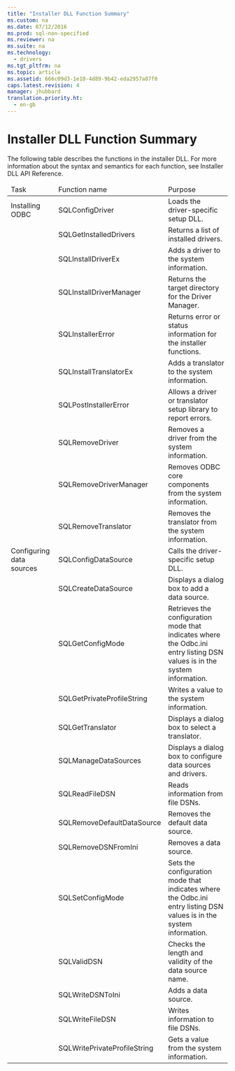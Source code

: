 ```yaml
---
title: "Installer DLL Function Summary"
ms.custom: na
ms.date: 07/12/2016
ms.prod: sql-non-specified
ms.reviewer: na
ms.suite: na
ms.technology: 
  - drivers
ms.tgt_pltfrm: na
ms.topic: article
ms.assetid: 666c09d3-1e10-4d89-9b42-eda2957a87f0
caps.latest.revision: 4
manager: jhubbard
translation.priority.ht: 
  - en-gb
---
```

# Installer DLL Function Summary
<?xml version="1.0" encoding="utf-8"?>
<developerReferenceWithoutSyntaxDocument xmlns="http://ddue.schemas.microsoft.com/authoring/2003/5" xmlns:xlink="http://www.w3.org/1999/xlink" xmlns:xsi="http://www.w3.org/2001/XMLSchema-instance" xsi:schemaLocation="http://ddue.schemas.microsoft.com/authoring/2003/5 http://dduestorage.blob.core.windows.net/ddueschema/developer.xsd">
  <introduction>
    <para>The following table describes the functions in the installer DLL. For more information about the syntax and semantics for each function, see <legacyLink xlink:href="47fcadc3-f102-4989-9ee7-a1c65233142a">Installer DLL API Reference</legacyLink>.</para>
    <table xmlns:caps="http://schemas.microsoft.com/build/caps/2013/11">
      <thead>
        <tr>
          <TD>
            <para>Task</para>
          </TD>
          <TD>
            <para>Function name</para>
          </TD>
          <TD>
            <para>Purpose</para>
          </TD>
        </tr>
      </thead>
      <tbody>
        <tr>
          <TD>
            <para>Installing ODBC</para>
          </TD>
          <TD>
            <para>               <legacyLink xlink:href="4f681961-ac9f-4d88-b065-5258ba112642">SQLConfigDriver</legacyLink>             </para>
          </TD>
          <TD>
            <para>Loads the driver-specific setup DLL.</para>
          </TD>
        </tr>
        <tr>
          <TD>
            <para> </para>
          </TD>
          <TD>
            <para>               <legacyLink xlink:href="a1983a2e-0edf-422e-bd1b-ec5db40a34bc">SQLGetInstalledDrivers</legacyLink>             </para>
          </TD>
          <TD>
            <para>Returns a list of installed drivers.</para>
          </TD>
        </tr>
        <tr>
          <TD>
            <para> </para>
          </TD>
          <TD>
            <para>               <legacyLink xlink:href="1dd74544-f4e9-46e1-9b5f-c11d84fdab4c">SQLInstallDriverEx</legacyLink>             </para>
          </TD>
          <TD>
            <para>Adds a driver to the system information.</para>
          </TD>
        </tr>
        <tr>
          <TD>
            <para> </para>
          </TD>
          <TD>
            <para>               <legacyLink xlink:href="aebc439b-fffd-4d98-907a-0163f79aee8d">SQLInstallDriverManager</legacyLink>             </para>
          </TD>
          <TD>
            <para>Returns the target directory for the Driver Manager.</para>
          </TD>
        </tr>
        <tr>
          <TD>
            <para> </para>
          </TD>
          <TD>
            <para>               <legacyLink xlink:href="e6474b79-4d55-458f-81ce-abfafe357f83">SQLInstallerError</legacyLink>             </para>
          </TD>
          <TD>
            <para>Returns error or status information for the installer functions.</para>
          </TD>
        </tr>
        <tr>
          <TD>
            <para> </para>
          </TD>
          <TD>
            <para>               <legacyLink xlink:href="a0630602-53c1-4db0-98ce-70d160aedf8d">SQLInstallTranslatorEx</legacyLink>             </para>
          </TD>
          <TD>
            <para>Adds a translator to the system information.</para>
          </TD>
        </tr>
        <tr>
          <TD>
            <para> </para>
          </TD>
          <TD>
            <para>               <legacyLink xlink:href="4c60d827-b2d2-4f27-b220-daa9e1fcdd8d">SQLPostInstallerError</legacyLink>             </para>
          </TD>
          <TD>
            <para>Allows a driver or translator setup library to report errors.</para>
          </TD>
        </tr>
        <tr>
          <TD>
            <para> </para>
          </TD>
          <TD>
            <para>               <legacyLink xlink:href="9a3b4f8b-982b-44b9-ade6-754ff026dc90">SQLRemoveDriver</legacyLink>             </para>
          </TD>
          <TD>
            <para>Removes a driver from the system information.</para>
          </TD>
        </tr>
        <tr>
          <TD>
            <para> </para>
          </TD>
          <TD>
            <para>               <legacyLink xlink:href="3a41511f-6603-4b81-a815-7883874023c4">SQLRemoveDriverManager</legacyLink>             </para>
          </TD>
          <TD>
            <para>Removes ODBC core components from the system information.</para>
          </TD>
        </tr>
        <tr>
          <TD>
            <para> </para>
          </TD>
          <TD>
            <para>               <legacyLink xlink:href="c6feda49-0359-4224-8de9-77125cf2397b">SQLRemoveTranslator</legacyLink>             </para>
          </TD>
          <TD>
            <para>Removes the translator from the system information.</para>
          </TD>
        </tr>
        <tr>
          <TD>
            <para>Configuring data sources</para>
          </TD>
          <TD>
            <para>               <legacyLink xlink:href="f8d6e342-c010-434e-b1cd-f5371fb50a14">SQLConfigDataSource</legacyLink>             </para>
          </TD>
          <TD>
            <para>Calls the driver-specific setup DLL.</para>
          </TD>
        </tr>
        <tr>
          <TD>
            <para> </para>
          </TD>
          <TD>
            <para>               <legacyLink xlink:href="76ee851a-dca9-40cc-8e9e-eb3f74e560ee">SQLCreateDataSource</legacyLink>             </para>
          </TD>
          <TD>
            <para>Displays a dialog box to add a data source.</para>
          </TD>
        </tr>
        <tr>
          <TD>
            <para> </para>
          </TD>
          <TD>
            <para>               <legacyLink xlink:href="b96ab3b8-08d5-4fea-9ffe-e03043efbf2d">SQLGetConfigMode</legacyLink>             </para>
          </TD>
          <TD>
            <para>Retrieves the configuration mode that indicates where the Odbc.ini entry listing DSN values is in the system information.</para>
          </TD>
        </tr>
        <tr>
          <TD>
            <para> </para>
          </TD>
          <TD>
            <para>               <legacyLink xlink:href="b72ca065-4d67-48df-baac-e18379a8320a">SQLGetPrivateProfileString</legacyLink>             </para>
          </TD>
          <TD>
            <para>Writes a value to the system information.</para>
          </TD>
        </tr>
        <tr>
          <TD>
            <para> </para>
          </TD>
          <TD>
            <para>               <legacyLink xlink:href="33879db3-5ef9-4585-9be5-69376157e017">SQLGetTranslator</legacyLink>             </para>
          </TD>
          <TD>
            <para>Displays a dialog box to select a translator.</para>
          </TD>
        </tr>
        <tr>
          <TD>
            <para> </para>
          </TD>
          <TD>
            <para>               <legacyLink xlink:href="ac6d186f-b394-406c-94c4-c6331d1ca468">SQLManageDataSources</legacyLink>             </para>
          </TD>
          <TD>
            <para>Displays a dialog box to configure data sources and drivers.</para>
          </TD>
        </tr>
        <tr>
          <TD>
            <para> </para>
          </TD>
          <TD>
            <para>               <legacyLink xlink:href="ead464aa-cdc3-47dd-a0c0-997711205d31">SQLReadFileDSN</legacyLink>             </para>
          </TD>
          <TD>
            <para>Reads information from file DSNs.</para>
          </TD>
        </tr>
        <tr>
          <TD>
            <para> </para>
          </TD>
          <TD>
            <para>               <legacyLink xlink:href="db803266-57df-4864-a41b-901247549c1f">SQLRemoveDefaultDataSource</legacyLink>             </para>
          </TD>
          <TD>
            <para>Removes the default data source.</para>
          </TD>
        </tr>
        <tr>
          <TD>
            <para> </para>
          </TD>
          <TD>
            <para>               <legacyLink xlink:href="bb2e8273-7b61-4113-bfc8-f7ccc607c811">SQLRemoveDSNFromIni</legacyLink>             </para>
          </TD>
          <TD>
            <para>Removes a data source.</para>
          </TD>
        </tr>
        <tr>
          <TD>
            <para> </para>
          </TD>
          <TD>
            <para>               <legacyLink xlink:href="09eb88ea-b6f6-4eca-b19d-0951cebc6c0a">SQLSetConfigMode</legacyLink>             </para>
          </TD>
          <TD>
            <para>Sets the configuration mode that indicates where the Odbc.ini entry listing DSN values is in the system information.</para>
          </TD>
        </tr>
        <tr>
          <TD>
            <para> </para>
          </TD>
          <TD>
            <para>               <legacyLink xlink:href="930d1d89-337a-4429-85a2-84ee10555ac9">SQLValidDSN</legacyLink>             </para>
          </TD>
          <TD>
            <para>Checks the length and validity of the data source name.</para>
          </TD>
        </tr>
        <tr>
          <TD>
            <para> </para>
          </TD>
          <TD>
            <para>               <legacyLink xlink:href="dc7018b2-18d4-4657-96d0-086479a47474">SQLWriteDSNToIni</legacyLink>             </para>
          </TD>
          <TD>
            <para>Adds a data source.</para>
          </TD>
        </tr>
        <tr>
          <TD>
            <para> </para>
          </TD>
          <TD>
            <para>               <legacyLink xlink:href="9e18f56f-1061-416b-83d4-ffeec42ab5a9">SQLWriteFileDSN</legacyLink>             </para>
          </TD>
          <TD>
            <para>Writes information to file DSNs.</para>
          </TD>
        </tr>
        <tr>
          <TD>
            <para> </para>
          </TD>
          <TD>
            <para>               <legacyLink xlink:href="526f36a4-92ed-4874-9725-82d27c0b86f9">SQLWritePrivateProfileString</legacyLink>             </para>
          </TD>
          <TD>
            <para>Gets a value from the system information.</para>
          </TD>
        </tr>
      </tbody>
    </table>
  </introduction>
  <relatedTopics />
</developerReferenceWithoutSyntaxDocument>